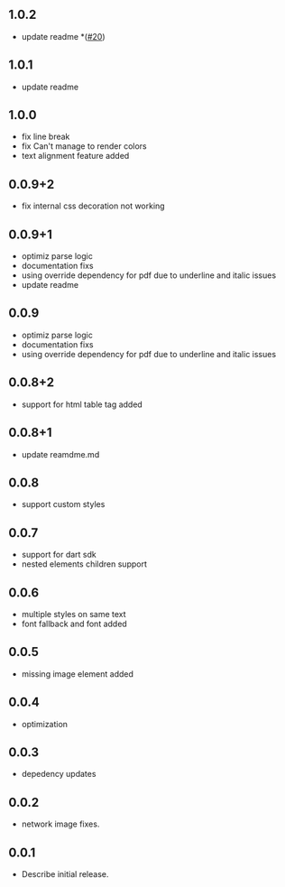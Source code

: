 ## 1.0.2
* update readme
*([#20](https://github.com/alihassan143/htmltopdfwidgets/issues/20))
## 1.0.1
* update readme
## 1.0.0
*  fix line break
*  fix Can't manage to render colors    
*  text alignment feature added    


## 0.0.9+2
*  fix internal css decoration not working
## 0.0.9+1

*  optimiz parse logic
*  documentation fixs
*  using override dependency for pdf due to underline and italic issues 
*  update readme 
## 0.0.9

*  optimiz parse logic
*  documentation fixs
*  using override dependency for pdf due to underline and italic issues 

## 0.0.8+2

*  support for html table tag added
## 0.0.8+1

*  update reamdme.md
## 0.0.8

*  support custom styles

## 0.0.7

*  support for dart sdk
*  nested elements children support
## 0.0.6

*  multiple styles on same text
*  font fallback and font added 
## 0.0.5

*  missing image element added
## 0.0.4

*  optimization
## 0.0.3

*  depedency updates
## 0.0.2

*  network image fixes.
## 0.0.1

* Describe initial release.
